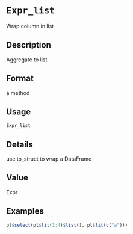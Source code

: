 # `Expr_list`

Wrap column in list


## Description

Aggregate to list.


## Format

a method


## Usage

```r
Expr_list
```


## Details

use to_struct to wrap a DataFrame


## Value

Expr


## Examples

```r
pl$select(pl$lit(1:4)$list(), pl$lit(c("a")))
```


